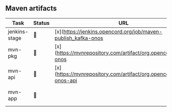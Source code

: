 
## Maven artifacts

| Task | Status | URL | Notes |
| ---- | ------ | --- | ----- |
| jenkins-stage | :hammer: | [x](https://jenkins.opencord.org/job/maven-publish_kafka-onos | |
| mvn-pkg       | :hammer: | [x](https://mvnrepository.com/artifact/org.opencord/kafka-onos | |
| mvn-api       | :hammer: | [x](https://mvnrepository.com/artifact/org.opencord/kafka-onos-api | |
| mvn-app       | :hammer: | | [x](https://mvnrepository.com/artifact/org.opencord/kafka-onos-app | |
